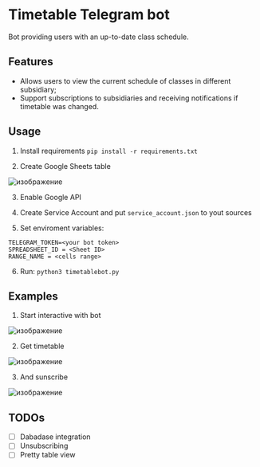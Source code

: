# Timetable Telegram bot

Bot providing users with an up-to-date class schedule.

## Features

* Allows users to view the current schedule of classes in different subsidiary;
* Support subscriptions to subsidiaries and receiving notifications if timetable was changed.

## Usage

1. Install requirements
`pip install -r requirements.txt`

2. Create Google Sheets table

![изображение](https://user-images.githubusercontent.com/62947325/217827041-ce18a3e5-7e54-470e-ab4b-b21244dcfe2e.png)

3. Enable Google API 

4. Create Service Account and put `service_account.json` to yout sources

5. Set enviroment variables:
```
TELEGRAM_TOKEN=<your bot token>
SPREADSHEET_ID = <Sheet ID>
RANGE_NAME = <cells range>
```

6. Run:
`python3 timetablebot.py`

## Examples

1. Start interactive with bot

![изображение](https://user-images.githubusercontent.com/62947325/217826930-f1063b8f-9a5b-4901-b35d-e5ee01891ece.png)

2. Get timetable

![изображение](https://user-images.githubusercontent.com/62947325/217820441-a3e3078f-650c-4cc0-b116-6f99b528b2a1.png)

3. And sunscribe

![изображение](https://user-images.githubusercontent.com/62947325/217820676-4d5b5a7d-899c-4455-bb6e-6027798d53cb.png)


## TODOs
- [ ] Dabadase integration
- [ ] Unsubscribing
- [ ] Pretty table view
